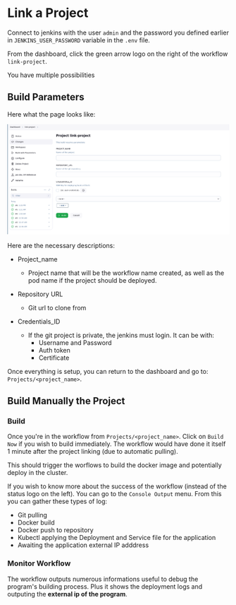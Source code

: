 # Link a Project

Connect to jenkins with the user `admin` and the password you defined earlier in `JENKINS_USER_PASSWORD` variable in the `.env` file.

From the dashboard, click the green arrow logo on the right of the workflow `link-project`.

You have multiple possibilities

## Build Parameters

Here what the page looks like:

![<img alt="Jenkins Green Link project" src="./images/jenkins_link_project.png" />](./images/jenkins_link_project.png)

Here are the necessary descriptions:

- Project_name
  - Project name that will be the workflow name created, as well as the pod name if the project should be deployed.

- Repository URL
  - Git url to clone from

- Credentials_ID
  - If the git project is private, the jenkins must login. It can be with:
    - Username and Password
    - Auth token
    - Certificate

Once everything is setup, you can return to the dashboard and go to: `Projects/<project_name>`.

## Build Manually the Project

### Build

Once you're in the workflow from `Projects/<project_name>`. Click on `Build Now` if you wish to build immediately. The workflow would have done it itself 1 minute after the project linking (due to automatic pulling).

This should trigger the worflows to build the docker image and potentially deploy in the cluster.

If you wish to know more about the success of the workflow (instead of the status logo on the left). You can go to the `Console Output` menu.
From this you can gather these types of log:

- Git pulling
- Docker build
- Docker push to repository
- Kubectl applying the Deployment and Service file for the application
- Awaiting the application external IP adddress

### Monitor Workflow

The workflow outputs numerous informations useful to debug the program's building process. Plus it shows the deployment logs and outputing the **external ip of the program**.
